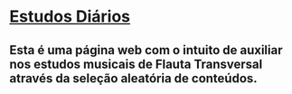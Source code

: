 # <a href="https://marcosrocha-br.github.io/estudos-diarios/">Estudos Diários</a> 
## Esta é uma página web com o intuito de auxiliar nos estudos musicais de Flauta Transversal através da seleção aleatória de conteúdos.

